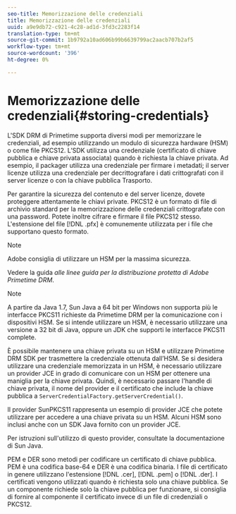 ```yaml
---
seo-title: Memorizzazione delle credenziali
title: Memorizzazione delle credenziali
uuid: a9e9db72-c921-4c28-ad1d-3fd3c2283f14
translation-type: tm+mt
source-git-commit: 1b9792a10ad606b99b6639799ac2aacb707b2af5
workflow-type: tm+mt
source-wordcount: '396'
ht-degree: 0%

---
```



# Memorizzazione delle credenziali{#storing-credentials}

L&#39;SDK DRM di Primetime supporta diversi modi per memorizzare le credenziali, ad esempio utilizzando un modulo di sicurezza hardware (HSM) o come file PKCS12. L’SDK utilizza una credenziale (certificato di chiave pubblica e chiave privata associata) quando è richiesta la chiave privata. Ad esempio, il packager utilizza una credenziale per firmare i metadati; il server licenze utilizza una credenziale per decrittografare i dati crittografati con il server licenze o con la chiave pubblica Trasporto.

Per garantire la sicurezza del contenuto e del server licenze, dovete proteggere attentamente le chiavi private. PKCS12 è un formato di file di archivio standard per la memorizzazione delle credenziali crittografate con una password. Potete inoltre cifrare e firmare il file PKCS12 stesso. L&#39;estensione del file [!DNL .pfx] è comunemente utilizzata per i file che supportano questo formato.

>[!NOTE]
>
> Adobe consiglia di utilizzare un HSM per la massima sicurezza.
>
>Vedere la guida *alle linee guida per la distribuzione protetta di Adobe Primetime DRM*.

>[!NOTE]
>
>A partire da Java 1.7, Sun Java a 64 bit per Windows non supporta più le interfacce PKCS11 richieste da Primetime DRM per la comunicazione con i dispositivi HSM. Se si intende utilizzare un HSM, è necessario utilizzare una versione a 32 bit di Java, oppure un JDK che supporti le interfacce PKCS11 complete.

È possibile mantenere una chiave privata su un HSM e utilizzare Primetime DRM SDK per trasmettere la credenziale ottenuta dall’HSM. Se si desidera utilizzare una credenziale memorizzata in un HSM, è necessario utilizzare un provider JCE in grado di comunicare con un HSM per ottenere una maniglia per la chiave privata. Quindi, è necessario passare l&#39;handle di chiave privata, il nome del provider e il certificato che include la chiave pubblica a `ServerCredentialFactory.getServerCredential()`.

Il provider SunPKCS11 rappresenta un esempio di provider JCE che potete utilizzare per accedere a una chiave privata su un HSM. Alcuni HSM sono inclusi anche con un SDK Java fornito con un provider JCE.

Per istruzioni sull&#39;utilizzo di questo provider, consultate la documentazione di Sun Java.

PEM e DER sono metodi per codificare un certificato di chiave pubblica. PEM è una codifica base-64 e DER è una codifica binaria. I file di certificato in genere utilizzano l&#39;estensione [!DNL .cer], [!DNL .pem] o [!DNL .der]. I certificati vengono utilizzati quando è richiesta solo una chiave pubblica. Se un componente richiede solo la chiave pubblica per funzionare, si consiglia di fornire al componente il certificato invece di un file di credenziali o PKCS12.
